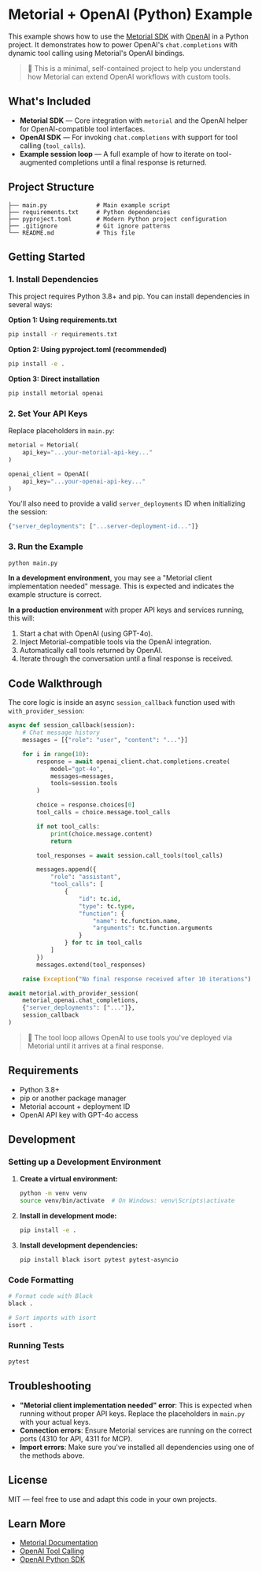 # Metorial + OpenAI (Python) Example

This example shows how to use the [Metorial SDK](https://pypi.org/project/metorial/) with [OpenAI](https://pypi.org/project/openai/) in a Python project. It demonstrates how to power OpenAI's `chat.completions` with dynamic tool calling using Metorial's OpenAI bindings.

> 🔧 This is a minimal, self-contained project to help you understand how Metorial can extend OpenAI workflows with custom tools.

## What's Included

- **Metorial SDK** — Core integration with `metorial` and the OpenAI helper for OpenAI-compatible tool interfaces.
- **OpenAI SDK** — For invoking `chat.completions` with support for tool calling (`tool_calls`).
- **Example session loop** — A full example of how to iterate on tool-augmented completions until a final response is returned.

## Project Structure

```
├── main.py              # Main example script
├── requirements.txt     # Python dependencies
├── pyproject.toml       # Modern Python project configuration
├── .gitignore           # Git ignore patterns
└── README.md            # This file
```

## Getting Started

### 1. Install Dependencies

This project requires Python 3.8+ and pip. You can install dependencies in several ways:

**Option 1: Using requirements.txt**

```bash
pip install -r requirements.txt
```

**Option 2: Using pyproject.toml (recommended)**

```bash
pip install -e .
```

**Option 3: Direct installation**

```bash
pip install metorial openai
```

### 2. Set Your API Keys

Replace placeholders in `main.py`:

```python
metorial = Metorial(
    api_key="...your-metorial-api-key..."
)

openai_client = OpenAI(
    api_key="...your-openai-api-key..."
)
```

You'll also need to provide a valid `server_deployments` ID when initializing the session:

```python
{"server_deployments": ["...server-deployment-id..."]}
```

### 3. Run the Example

```bash
python main.py
```

**In a development environment**, you may see a "Metorial client implementation needed" message. This is expected and indicates the example structure is correct.

**In a production environment** with proper API keys and services running, this will:

1. Start a chat with OpenAI (using GPT-4o).
2. Inject Metorial-compatible tools via the OpenAI integration.
3. Automatically call tools returned by OpenAI.
4. Iterate through the conversation until a final response is received.

## Code Walkthrough

The core logic is inside an async `session_callback` function used with `with_provider_session`:

```python
async def session_callback(session):
    # Chat message history
    messages = [{"role": "user", "content": "..."}]

    for i in range(10):
        response = await openai_client.chat.completions.create(
            model="gpt-4o",
            messages=messages,
            tools=session.tools
        )

        choice = response.choices[0]
        tool_calls = choice.message.tool_calls

        if not tool_calls:
            print(choice.message.content)
            return

        tool_responses = await session.call_tools(tool_calls)

        messages.append({
            "role": "assistant",
            "tool_calls": [
                {
                    "id": tc.id,
                    "type": tc.type,
                    "function": {
                        "name": tc.function.name,
                        "arguments": tc.function.arguments
                    }
                } for tc in tool_calls
            ]
        })
        messages.extend(tool_responses)

    raise Exception("No final response received after 10 iterations")

await metorial.with_provider_session(
    metorial_openai.chat_completions,
    {"server_deployments": ["..."]},
    session_callback
)
```

> 🧠 The tool loop allows OpenAI to use tools you've deployed via Metorial until it arrives at a final response.

## Requirements

- Python 3.8+
- pip or another package manager
- Metorial account + deployment ID
- OpenAI API key with GPT-4o access

## Development

### Setting up a Development Environment

1. **Create a virtual environment:**

   ```bash
   python -m venv venv
   source venv/bin/activate  # On Windows: venv\Scripts\activate
   ```

2. **Install in development mode:**

   ```bash
   pip install -e .
   ```

3. **Install development dependencies:**
   ```bash
   pip install black isort pytest pytest-asyncio
   ```

### Code Formatting

```bash
# Format code with Black
black .

# Sort imports with isort
isort .
```

### Running Tests

```bash
pytest
```

## Troubleshooting

- **"Metorial client implementation needed" error**: This is expected when running without proper API keys. Replace the placeholders in `main.py` with your actual keys.
- **Connection errors**: Ensure Metorial services are running on the correct ports (4310 for API, 4311 for MCP).
- **Import errors**: Make sure you've installed all dependencies using one of the methods above.

## License

MIT — feel free to use and adapt this code in your own projects.

## Learn More

- [Metorial Documentation](https://metorial.com/docs)
- [OpenAI Tool Calling](https://platform.openai.com/docs/guides/tool-calling)
- [OpenAI Python SDK](https://pypi.org/project/openai/)

